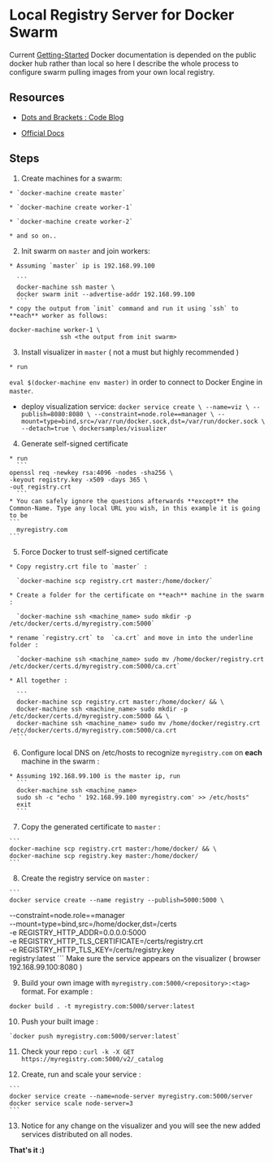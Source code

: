 # Local Registry Server for Docker Swarm
Current [Getting-Started] Docker documentation is depended on the public docker hub rather than local so here I describe the whole process to configure swarm pulling images from your own local registry.

[Getting-Started]:https://docs.docker.com/get-started/

## Resources

- [Dots and Brackets : Code Blog](https://codeblog.dotsandbrackets.com/private-registry-swarm/)

- [Official Docs](https://docs.docker.com/registry/deploying/)


## Steps

  1. Create machines for a swarm:

    * `docker-machine create master`

    * `docker-machine create worker-1`    

    * `docker-machine create worker-2`

    * and so on..    

  2. Init swarm on `master` and join workers:

    * Assuming `master` ip is 192.168.99.100

      ```
      docker-machine ssh master \
      docker swarm init --advertise-addr 192.168.99.100
      ```
    * copy the output from `init` command and run it using `ssh` to **each** worker as follows:
  ```
  docker-machine worker-1 \
  				ssh <the output from init swarm>
  ```
  3. Install visualizer in `master` ( not a must but highly recommended )

    * run
  `
  eval $(docker-machine env master)
  `
  in order to connect to Docker Engine in `master`.

   * deploy visualization service:
    ```
    docker service create \
	--name=viz \
	--publish=8080:8080 \
	--constraint=node.role==manager \
	--mount=type=bind,src=/var/run/docker.sock,dst=/var/run/docker.sock \
	--detach=true \
	dockersamples/visualizer
    ```

  4. Generate self-signed certificate

    * run
      ```
    openssl req -newkey rsa:4096 -nodes -sha256 \
    -keyout registry.key -x509 -days 365 \
    -out registry.crt
      ```
    * You can safely ignore the questions afterwards **except** the   Common-Name. Type any local URL you wish, in this example it is going to be
    ```
      myregistry.com
    ```

  5. Force Docker to trust self-signed certificate

    * Copy registry.crt file to `master` :

      `docker-machine scp registry.crt master:/home/docker/`

    * Create a folder for the certificate on **each** machine in the swarm :

      `docker-machine ssh <machine_name> sudo mkdir -p /etc/docker/certs.d/myregistry.com:5000`

    * rename `registry.crt` to  `ca.crt` and move in into the underline folder :

      `docker-machine ssh <machine_name> sudo mv /home/docker/registry.crt /etc/docker/certs.d/myregistry.com:5000/ca.crt`

    * All together :

      ```
      docker-machine scp registry.crt master:/home/docker/ && \
      docker-machine ssh <machine_name> sudo mkdir -p /etc/docker/certs.d/myregistry.com:5000 && \
      docker-machine ssh <machine_name> sudo mv /home/docker/registry.crt /etc/docker/certs.d/myregistry.com:5000/ca.crt
      ```

  6. Configure local DNS on /etc/hosts to recognize `myregistry.com` on **each** machine in the swarm :

    * Assuming 192.168.99.100 is the master ip, run
      ```
      docker-machine ssh <machine_name>
      sudo sh -c "echo ' 192.168.99.100 myregistry.com' >> /etc/hosts"
      exit
      ```

  7. Copy the generated certificate to `master` :

    ```
    docker-machine scp registry.crt master:/home/docker/ && \
    docker-machine scp registry.key master:/home/docker/
    ```

  8. Create the registry service on `master` :

    ```
    docker service create --name registry --publish=5000:5000 \
 --constraint=node.role==manager \
 --mount=type=bind,src=/home/docker,dst=/certs \
 -e REGISTRY_HTTP_ADDR=0.0.0.0:5000 \
 -e REGISTRY_HTTP_TLS_CERTIFICATE=/certs/registry.crt \
 -e REGISTRY_HTTP_TLS_KEY=/certs/registry.key \
 registry:latest
    ```
    Make sure the service appears on the visualizer ( browser 192.168.99.100:8080 )

  9. Build your own image with `myregistry.com:5000/<repository>:<tag>` format. For example :

  `docker build . -t myregistry.com:5000/server:latest`

  10. Push your built image :

    `docker push myregistry.com:5000/server:latest`

  11. Check your repo :
    `curl -k -X GET https://myregistry.com:5000/v2/_catalog`

  12. Create, run and scale your service :

    ```
    docker service create --name=node-server myregistry.com:5000/server
    docker service scale node-server=3
    ```
  13. Notice for any change on the visualizer and you will see the new added services distributed on all nodes.


**That's it :)** 
